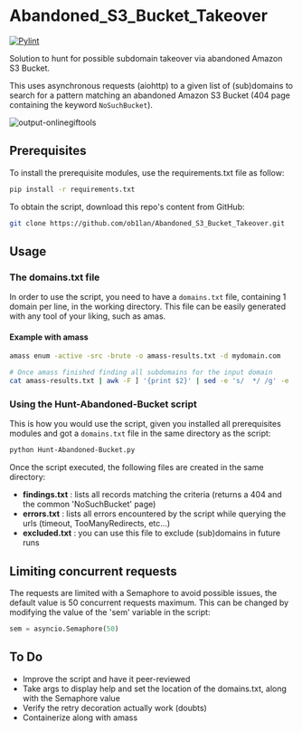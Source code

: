 # Abandoned_S3_Bucket_Takeover
[![Pylint](https://github.com/ob1lan/Abandoned_S3_Bucket_Takeover/actions/workflows/pylint.yml/badge.svg)](https://github.com/ob1lan/Abandoned_S3_Bucket_Takeover/actions/workflows/pylint.yml)

Solution to hunt for possible subdomain takeover via abandoned Amazon S3 Bucket.

This uses asynchronous requests (aiohttp) to a given list of (sub)domains to search for a pattern matching an abandoned Amazon S3 Bucket (404 page containing the keyword `NoSuchBucket`). 

![output-onlinegiftools](https://user-images.githubusercontent.com/13363451/233985879-ee726263-139e-4258-8d10-b3c22df05d80.gif)

## Prerequisites
To install the prerequisite modules, use the requirements.txt file as follow:
```sh
pip install -r requirements.txt
```
To obtain the script, download this repo's content from GitHub:
```sh
git clone https://github.com/ob1lan/Abandoned_S3_Bucket_Takeover.git
```
## Usage
### The domains.txt file
In order to use the script, you need to have a `domains.txt` file, containing 1 domain per line, in the working directory. 
This file can be easily generated with any tool of your liking, such as amas. 

#### Example with amass
```sh
amass enum -active -src -brute -o amass-results.txt -d mydomain.com

# Once amass finished finding all subdomains for the input domain
cat amass-results.txt | awk -F ] '{print $2}' | sed -e 's/  */ /g' -e 's/^ *\(.*\) *$/\1/' > domains.txt
```
### Using the Hunt-Abandoned-Bucket script
This is how you would use the script, given you installed all prerequisites modules and got a `domains.txt` file in the same directory as the script:
```sh
python Hunt-Abandoned-Bucket.py
```
Once the script executed, the following files are created in the same directory:
- __findings.txt__ : lists all records matching the criteria (returns a 404 and the common 'NoSuchBucket' page)
- __errors.txt__ : lists all errors encountered by the script while querying the urls (timeout, TooManyRedirects, etc...)
- __excluded.txt__ : you can use this file to exclude (sub)domains in future runs
## Limiting concurrent requests
The requests are limited with a Semaphore to avoid possible issues, the default value is 50 concurrent requests maximum. This can be changed by modifying the value of the 'sem' variable in the script:
```python
sem = asyncio.Semaphore(50)
```
## To Do
- Improve the script and have it peer-reviewed
- Take args to display help and set the location of the domains.txt, along with the Semaphore value
- Verify the retry decoration actually work (doubts)
- Containerize along with amass
